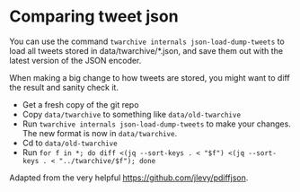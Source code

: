 # Comparing tweet json

You can use the command `twarchive internals json-load-dump-tweets` to load all tweets stored in data/twarchive/*.json,
and save them out with the latest version of the JSON encoder.

When making a big change to how tweets are stored, you might want to diff the result and sanity check it.

- Get a fresh copy of the git repo
- Copy `data/twarchive` to something like `data/old-twarchive`
- Run `twarchive internals json-load-dump-tweets` to make your changes.
  The new format is now in `data/twarchive`.
- Cd to `data/old-twarchive`
- Run `for f in *; do diff <(jq --sort-keys . < "$f") <(jq --sort-keys . < "../twarchive/$f"); done`

Adapted from the very helpful <https://github.com/jlevy/pdiffjson>.
